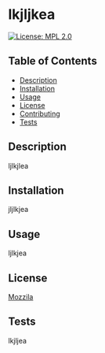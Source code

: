 # lkjljkea
[![License: MPL 2.0](https://img.shields.io/badge/License-MPL_2.0-brightgreen.svg)](https://opensource.org/licenses/MPL-2.0)
## Table of Contents
* [Description](#description)
* [Installation](#installation)
* [Usage](#usage)
* [License](#license)
* [Contributing](#contributing)
* [Tests](#tests)

## Description
ljlkjlea

## Installation
jljlkjea

## Usage
ljlkjea

## License
<a href="https://opensource.org/licenses/MPL-2.0">Mozzila</a>

## Tests
lkjljea
